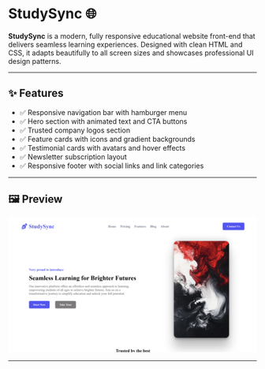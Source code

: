 # StudySync 🌐

**StudySync** is a modern, fully responsive educational website front-end that delivers seamless learning experiences. Designed with clean HTML and CSS, it adapts beautifully to all screen sizes and showcases professional UI design patterns.

---

## ✨ Features

- ✅ Responsive navigation bar with hamburger menu
- ✅ Hero section with animated text and CTA buttons
- ✅ Trusted company logos section
- ✅ Feature cards with icons and gradient backgrounds
- ✅ Testimonial cards with avatars and hover effects
- ✅ Newsletter subscription layout
- ✅ Responsive footer with social links and link categories

---

## 🖼️ Preview

![StudySync Preview](images/preview.png)

---
